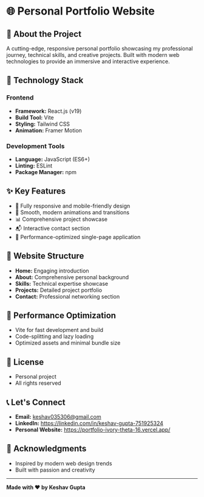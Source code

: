 # 🌐 Personal Portfolio Website

## 👤 About the Project
A cutting-edge, responsive personal portfolio showcasing my professional journey, technical skills, and creative projects. Built with modern web technologies to provide an immersive and interactive experience.

## 🚀 Technology Stack
### Frontend
- **Framework:** React.js (v19)
- **Build Tool:** Vite
- **Styling:** Tailwind CSS
- **Animation:** Framer Motion

### Development Tools
- **Language:** JavaScript (ES6+)
- **Linting:** ESLint
- **Package Manager:** npm

## ✨ Key Features
- 🎨 Fully responsive and mobile-friendly design
- 🌈 Smooth, modern animations and transitions
- 📊 Comprehensive project showcase
- 📬 Interactive contact section
- 🚀 Performance-optimized single-page application

## 🌟 Website Structure
- **Home:** Engaging introduction
- **About:** Comprehensive personal background
- **Skills:** Technical expertise showcase
- **Projects:** Detailed project portfolio
- **Contact:** Professional networking section

## 🚀 Performance Optimization
- Vite for fast development and build
- Code-splitting and lazy loading
- Optimized assets and minimal bundle size

## 📄 License
- Personal project
- All rights reserved

## 📞 Let's Connect
- **Email:** keshav035306@gmail.com
- **LinkedIn:** https://linkedin.com/in/keshav-gupta-751925324
- **Personal Website:** https://portfolio-ivory-theta-16.vercel.app/

## 🌈 Acknowledgments
- Inspired by modern web design trends
- Built with passion and creativity

---

**Made with ❤️ by Keshav Gupta**
